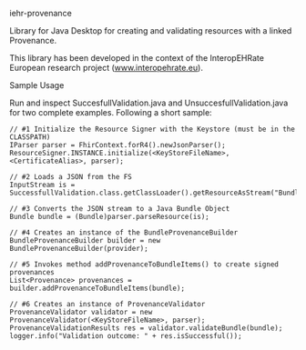 iehr-provenance

Library for Java Desktop for creating and validating resources with a linked Provenance.

This library has been developed in the context of the InteropEHRate European research 
project (www.interopehrate.eu).

Sample Usage

Run and inspect SuccesfullValidation.java and UnsuccesfullValidation.java for two complete
examples. Following a short sample:

	// #1 Initialize the Resource Signer with the Keystore (must be in the CLASSPATH)
	IParser parser = FhirContext.forR4().newJsonParser();
	ResourceSigner.INSTANCE.initialize(<KeyStoreFileName>, <CertificateAlias>, parser);
	
	// #2 Loads a JSON from the FS
	InputStream is = SuccessfullValidation.class.getClassLoader().getResourceAsStream("BundleToSign1.json");
	
	// #3 Converts the JSON stream to a Java Bundle Object
	Bundle bundle = (Bundle)parser.parseResource(is);
	
	// #4 Creates an instance of the BundleProvenanceBuilder
	BundleProvenanceBuilder builder = new BundleProvenanceBuilder(provider);
	
	// #5 Invokes method addProvenanceToBundleItems() to create signed provenances
	List<Provenance> provenances = builder.addProvenanceToBundleItems(bundle);
	
	// #6 Creates an instance of ProvenanceValidator
	ProvenanceValidator validator = new ProvenanceValidator(<KeyStoreFileName>, parser);
	ProvenanceValidationResults res = validator.validateBundle(bundle);
	logger.info("Validation outcome: " + res.isSuccessful());
	